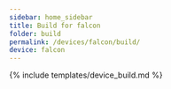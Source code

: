 ```yaml
---
sidebar: home_sidebar
title: Build for falcon
folder: build
permalink: /devices/falcon/build/
device: falcon
---
```

{% include templates/device_build.md %}
